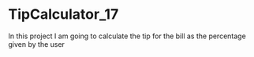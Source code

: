 # TipCalculator_17
In this project I am going to calculate the tip for the bill as the percentage given by the user
